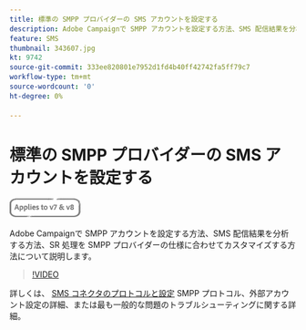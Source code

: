 ```yaml
---
title: 標準の SMPP プロバイダーの SMS アカウントを設定する
description: Adobe Campaignで SMPP アカウントを設定する方法、SMS 配信結果を分析する方法、SR 処理を SMPP プロバイダーの仕様に合わせてカスタマイズする方法について説明します。 
feature: SMS
thumbnail: 343607.jpg
kt: 9742
source-git-commit: 333ee820801e7952d1fd4b40ff42742fa5ff79c7
workflow-type: tm+mt
source-wordcount: '0'
ht-degree: 0%

---
```



# 標準の SMPP プロバイダーの SMS アカウントを設定する

![V7 および V8 に適用](../assets/V7-V8-stamp.png)

Adobe Campaignで SMPP アカウントを設定する方法、SMS 配信結果を分析する方法、SR 処理を SMPP プロバイダーの仕様に合わせてカスタマイズする方法について説明します。

>[!VIDEO](https://video.tv.adobe.com/v/343607?quality=12)

詳しくは、 [SMS コネクタのプロトコルと設定](https://experienceleague.adobe.com/docs/campaign-classic/using/sending-messages/sending-messages-on-mobiles/sms-protocol.html?lang=ja#sending-messages) SMPP プロトコル、外部アカウント設定の詳細、または最も一般的な問題のトラブルシューティングに関する詳細。
